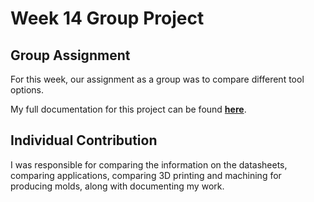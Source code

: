 # Week 14 Group Project

## Group Assignment
For this week, our assignment as a group was to compare different tool options.

My full documentation for this project can be found <a href="https://fabacademy.org/2024/labs/charlotte/assignments/week14a/">**here**</a>.

## Individual Contribution

I was responsible for comparing the information on the datasheets, comparing applications, comparing 3D printing and machining for producing molds, along with documenting my work.